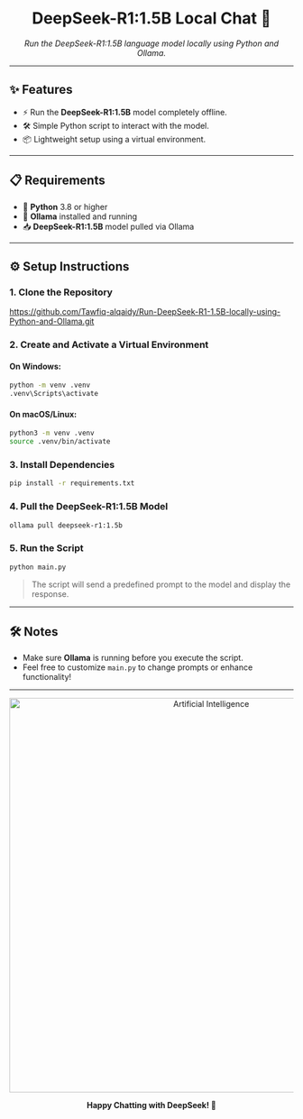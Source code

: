 
<h1 align="center">DeepSeek-R1:1.5B Local Chat 🚀</h1>

<p align="center">
  <em>Run the DeepSeek-R1:1.5B language model locally using Python and Ollama.</em>
</p>

---

## ✨ Features

- ⚡ Run the **DeepSeek-R1:1.5B** model completely offline.
- 🛠️ Simple Python script to interact with the model.
- 📦 Lightweight setup using a virtual environment.

---

## 📋 Requirements

- 🐍 **Python** 3.8 or higher
- 🧠 **Ollama** installed and running
- 📥 **DeepSeek-R1:1.5B** model pulled via Ollama

---

## ⚙️ Setup Instructions

### 1. Clone the Repository

https://github.com/Tawfiq-alqaidy/Run-DeepSeek-R1-1.5B-locally-using-Python-and-Ollama.git

### 2. Create and Activate a Virtual Environment

#### On Windows:
```bash
python -m venv .venv
.venv\Scripts\activate
```

#### On macOS/Linux:
```bash
python3 -m venv .venv
source .venv/bin/activate
```

### 3. Install Dependencies
```bash
pip install -r requirements.txt
```

### 4. Pull the DeepSeek-R1:1.5B Model
```bash
ollama pull deepseek-r1:1.5b
```

### 5. Run the Script
```bash
python main.py
```

> The script will send a predefined prompt to the model and display the response.

---

## 🛠 Notes

- Make sure **Ollama** is running before you execute the script.
- Feel free to customize `main.py` to change prompts or enhance functionality!

---

<p align="center">
  <img src="assets/ai-banner.jpg" alt="Artificial Intelligence" width="700"/>
</p>

<p align="center">
  <b>Happy Chatting with DeepSeek! 🎉</b>

